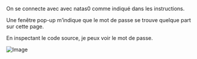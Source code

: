 On se connecte avec avec natas0 comme indiqué dans les instructions.

Une fenêtre pop-up m’indique que le mot de passe se trouve quelque part sur cette page.

En inspectant le code source, je peux voir le mot de passe.

![Image](https://github.com/user-attachments/assets/00b80264-104d-4a9a-ae18-df0dc30e9f5f)
